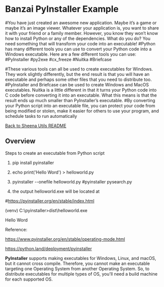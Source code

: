 # Banzai PyInstaller Example

#You have just created an awesome new application. Maybe it’s a game or maybe it’s an image viewer. Whatever your application is, you want to share it with your friend or a family member. However, you know they won’t know how to install Python or any of the dependencies. What do you do? You need something that will transform your code into an executable!
#Python has many different tools you can use to convert your Python code into a Windows executable. Here are a few different tools you can use:
#PyInstaller
#py2exe
#cx_freeze
#Nuitka
#Briefcase
 
#These various tools can all be used to create executables for Windows. They work slightly differently, but the end result is that you will have an executable and perhaps some other files that you need to distribute too.
#PyInstaller and Briefcase can be used to create Windows and MacOS executables. Nuitka is a little different in that it turns your Python code into C code before converting it into an executable. What this means is that the result ends up much smaller than PyInstaller’s executable.
#By converting your Python script into an executable file, you can protect your code from being modified or stolen, make it easier for others to use your program, and schedule tasks to run automatically

 
 

[Back to Sheena Utils README](../README.md)

## Overview

 

Steps to create an executable from Python script

 

1) pip install pyinstaller

2) echo print('Hello Word') > helloworld.py

3) pyinstaller --onefile helloworld.py
#pyinstaller pysearch.py

4) the output helloworld.exe will be located at<br>


#https://pyinstaller.org/en/stable/index.html


(venv) C:\pyinstaller>dist\helloworld.exe

Hello Word

 

Reference:<br>

https://www.pyinstaller.org/en/stable/operating-mode.html

 

https://python.land/deployment/pyinstaller<br>

 

**PyInstaller** supports making executables for Windows, Linux, and macOS, but it cannot cross compile. Therefore, you cannot make an executable targeting one Operating System from another Operating System. So, to distribute executables for multiple types of OS, you'll need a build machine for each supported OS.
